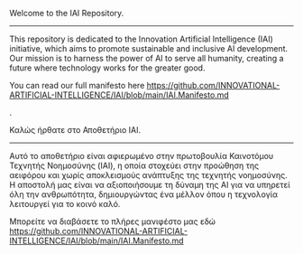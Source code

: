 
Welcome to the IAI Repository.
________________________________________________________________________________________________________
This repository is dedicated to the Innovation Artificial Intelligence (IAI) initiative, 
which aims to promote sustainable and inclusive AI development. 
Our mission is to harness the power of AI to serve all humanity, 
creating a future where technology works for the greater good.

You can read our full manifesto here 
https://github.com/INNOVATIONAL-ARTIFICIAL-INTELLIGENCE/IAI/blob/main/IAI.Manifesto.md

.

Καλώς ήρθατε στο Αποθετήριο IAI.
________________________________________________________________________________________________________
Αυτό το αποθετήριο είναι αφιερωμένο στην πρωτοβουλία Καινοτόμου Τεχνητής Νοημοσύνης (IAI), 
η οποία στοχεύει στην προώθηση της αειφόρου και χωρίς αποκλεισμούς ανάπτυξης της τεχνητής νοημοσύνης. 
Η αποστολή μας είναι να αξιοποιήσουμε τη δύναμη της AI για να υπηρετεί όλη την ανθρωπότητα, 
δημιουργώντας ένα μέλλον όπου η τεχνολογία λειτουργεί για το κοινό καλό.

Μπορείτε να διαβάσετε το πλήρες μανιφέστο μας εδώ  
https://github.com/INNOVATIONAL-ARTIFICIAL-INTELLIGENCE/IAI/blob/main/IAI.Manifesto.md
